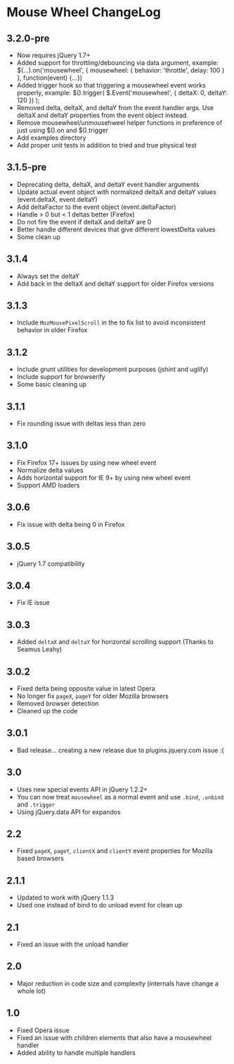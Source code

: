 # Mouse Wheel ChangeLog

## 3.2.0-pre

* Now requires jQuery 1.7+
* Added support for throttling/debouncing via data argument, example: $(...).on('mousewheel', { mousewheel: { behavior: 'throttle', delay: 100 } }, function(event) {...})
* Added trigger hook so that triggering a mousewheel event works properly, example: $().trigger( $.Event('mousewheel', { deltaX: 0, deltaY: 120 }) );
* Removed delta, deltaX, and deltaY from the event handler args. Use deltaX and deltaY properties from the event object instead.
* Remove mousewheel/unmousehweel helper functions in preference of just using $().on and $().trigger
* Add examples directory
* Add proper unit tests in addition to tried and true physical test

## 3.1.5-pre

* Deprecating delta, deltaX, and deltaY event handler arguments
* Update actual event object with normalized deltaX and deltaY values (event.deltaX, event.deltaY)
* Add deltaFactor to the event object (event.deltaFactor)
* Handle > 0 but < 1 deltas better (Firefox)
* Do not fire the event if deltaX and deltaY are 0
* Better handle different devices that give different lowestDelta values
* Some clean up

## 3.1.4

* Always set the deltaY
* Add back in the deltaX and deltaY support for older Firefox versions

## 3.1.3

* Include `MozMousePixelScroll` in the to fix list to avoid inconsistent behavior in older Firefox

## 3.1.2

* Include grunt utilities for development purposes (jshint and uglify)
* Include support for browserify
* Some basic cleaning up

## 3.1.1

* Fix rounding issue with deltas less than zero


## 3.1.0

* Fix Firefox 17+ issues by using new wheel event
* Normalize delta values
* Adds horizontal support for IE 9+ by using new wheel event
* Support AMD loaders


## 3.0.6

* Fix issue with delta being 0 in Firefox


## 3.0.5

* jQuery 1.7 compatibility


## 3.0.4

* Fix IE issue


## 3.0.3

* Added `deltaX` and `deltaY` for horizontal scrolling support (Thanks to Seamus Leahy)


## 3.0.2

* Fixed delta being opposite value in latest Opera
* No longer fix `pageX`, `pageY` for older Mozilla browsers
* Removed browser detection
* Cleaned up the code


## 3.0.1

* Bad release... creating a new release due to plugins.jquery.com issue :(


## 3.0

* Uses new special events API in jQuery 1.2.2+
* You can now treat `mousewheel` as a normal event and use `.bind`, `.unbind` and `.trigger`
* Using jQuery.data API for expandos


## 2.2

* Fixed `pageX`, `pageY`, `clientX` and `clientY` event properties for Mozilla based browsers


## 2.1.1

* Updated to work with jQuery 1.1.3
* Used one instead of bind to do unload event for clean up


## 2.1

* Fixed an issue with the unload handler


## 2.0

* Major reduction in code size and complexity (internals have change a whole lot)


## 1.0

* Fixed Opera issue
* Fixed an issue with children elements that also have a mousewheel handler
* Added ability to handle multiple handlers
